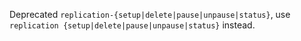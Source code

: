 Deprecated `replication-{setup|delete|pause|unpause|status}`, use `replication {setup|delete|pause|unpause|status}` instead.